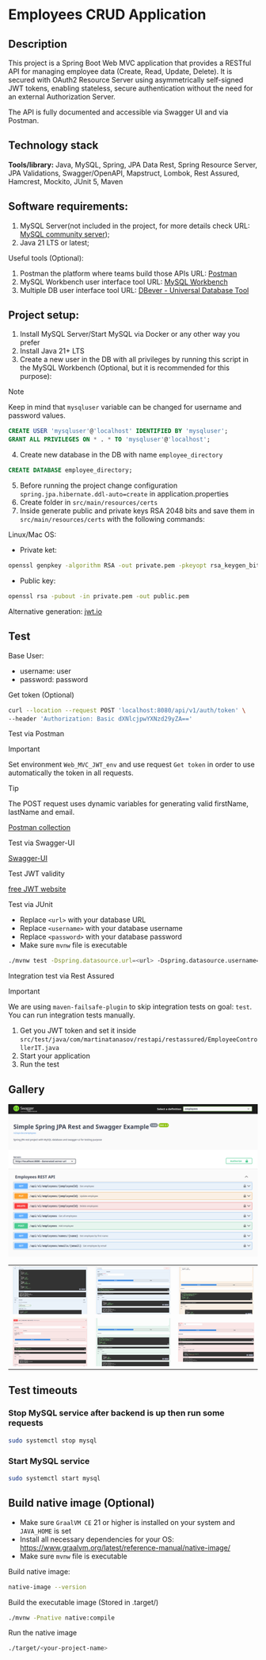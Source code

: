 # Employees CRUD Application

## Description

This project is a Spring Boot Web MVC application that provides a RESTful API for managing employee data (Create, Read, Update, Delete). It is secured with OAuth2 Resource Server using asymmetrically self-signed JWT tokens, enabling stateless, secure authentication without the need for an external Authorization Server.

The API is fully documented and accessible via Swagger UI and via Postman.

## Technology stack

<b>Tools/library:</b> Java, MySQL, Spring, JPA Data Rest, Spring Resource Server, JPA Validations, Swagger/OpenAPI, Mapstruct, Lombok, Rest Assured, Hamcrest, Mockito, JUnit 5, Maven

## Software requirements: 
1. MySQL Server(not included in the project, for more details check URL: [MySQL community server](https://dev.mysql.com/downloads/mysql));
2. Java 21 LTS or latest;

Useful tools (Optional):
1. Postman the platform where teams build those APIs URL: [Postman](https://www.postman.com/downloads/)
2. MySQL Workbench user interface tool URL: [MySQL Workbench](https://dev.mysql.com/downloads/workbench)
3. Multiple DB user interface tool URL: [DBever - Universal Database Tool](https://dbeaver.io/download)


## Project setup:

1. Install MySQL Server/Start MySQL via Docker or any other way you prefer
2. Install Java 21+ LTS
3. Create a new user in the DB with all privileges by running this script in the MySQL Workbench (Optional, but it is recommended for this purpose):

> [!NOTE]  
> Keep in mind that `mysqluser` variable can be changed for username and password values.

```sql
CREATE USER 'mysqluser'@'localhost' IDENTIFIED BY 'mysqluser';
GRANT ALL PRIVILEGES ON * . * TO 'mysqluser'@'localhost';
```

4. Create new database in the DB with name `employee_directory` 

```sql
CREATE DATABASE employee_directory;
```

5. Before running the project change configuration `spring.jpa.hibernate.ddl-auto=create` in application.properties
6. Create folder in `src/main/resources/certs`
7. Inside generate public and private keys RSA 2048 bits and save them in `src/main/resources/certs` with the following commands:

Linux/Mac OS:
 - Private ket:
```bash
openssl genpkey -algorithm RSA -out private.pem -pkeyopt rsa_keygen_bits:2048
```

 - Public key:
```bash
openssl rsa -pubout -in private.pem -out public.pem
```

Alternative generation: [jwt.io](https://www.jwt.io/)


## Test

Base User:
   - username: user
   - password: password

Get token (Optional)

```bash
curl --location --request POST 'localhost:8080/api/v1/auth/token' \
--header 'Authorization: Basic dXNlcjpwYXNzd29yZA=='
```

Test via Postman

> [!IMPORTANT]  
> Set environment `Web_MVC_JWT_env` and use request `Get token` in order to use automatically the token in all requests.

> [!TIP]  
> The POST request uses dynamic variables for generating valid firstName, lastName and email.

[Postman collection](postman/Web_MVC_JWT.postman_collection.json)

Test via Swagger-UI

[Swagger-UI](http://localhost:8080/swagger)

Test JWT validity

[free JWT website](https://www.jwt.io/)

Test via JUnit

- Replace `<url>` with your database URL
- Replace `<username>` with your database username
- Replace `<password>` with your database password
- Make sure `mvnw` file is executable

```bash
./mvnw test -Dspring.datasource.url=<url> -Dspring.datasource.username=<username> -Dspring.datasource.password=<password>
```

Integration test via Rest Assured

> [!IMPORTANT]  
> We are using `maven-failsafe-plugin` to skip integration tests on goal: `test`. You can run integration tests manually.

1. Get you JWT token and set it inside `src/test/java/com/martinatanasov/restapi/restassured/EmployeeControllerIT.java`
2. Start your application
3. Run the test

## Gallery

![Preview swagger-ui](images/Capture.PNG)

<table>
  <tr>
    <td><img src="images/Capture1.PNG" alt="swagger-ui"></td>
    <td><img src="images/Capture2.PNG" alt="swagger-ui"></td>
    <td><img src="images/Capture3.PNG" alt="swagger-ui"></td>
  </tr>
  <tr>
    <td><img src="images/Capture4.PNG" alt="swagger-ui"></td>
    <td><img src="images/Capture5.PNG" alt="swagger-ui"></td>
    <td><img src="images/Capture6.PNG" alt="swagger-ui"></td>
  </tr>
 </table>


## Test timeouts

### Stop MySQL service after backend is up then run some requests
```bash
sudo systemctl stop mysql
```

### Start MySQL service
```bash
sudo systemctl start mysql
```

## Build native image (Optional)

- Make sure `GraalVM CE` 21 or higher is installed on your system and `JAVA_HOME` is set
- Install all necessary dependencies for your OS: https://www.graalvm.org/latest/reference-manual/native-image/
- Make sure `mvnw` file is executable

Build native image:

```bash
native-image --version
```

Build the executable image (Stored in .target/<your-project-name>)

```bash
./mvnw -Pnative native:compile
```

Run the native image

```bash
./target/<your-project-name>
```



